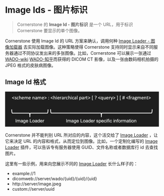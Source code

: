 # Image Ids - 图片标识

> Cornerstone 的 **Image Id - 图片标识** 是一个 URL，用于标识 Cornerstone 要显示的单个图像。

Cornerstone 使用 Image Id 的 URL 方案来确认，调用何种 [Image Loader - 图像加载器](image-loaders.md) 去实际加载图像。这种策略使得 Cornerstone 支持同时显示来自不同服务器通过不同协议发出来的多张图像。比如，Cornerstone 可以展示一张通过 [WADO-wiki](https://en.wikipedia.org/wiki/DICOMweb) [WADO-知乎](https://zhuanlan.zhihu.com/p/58203768)而获得的 DICOM CT 影像，以及一张由数码相机拍摄的 JPEG 格式的皮肤病图像。

## Image Id 格式
![Image Id format](../assets/img/image-id-format.png)

Cornerstone 并不能判别 URL 所对应的内容，这个活交给了 [Image Loader](image-loaders.md) ，让它来决定 URL 的内容和格式，从而定位到图像。比如，一个定制化编写的 [Image Loader](image-loaders.md)  插件，可以告诉专有服务器使用 GUID、文件名称或者数据库行 id 去查找图片。

这里有一些示例，用来向您展示不同的 [Image Loader](image-loaders.md) 长什么样子的：
* example://1
* dicomweb://server/wado/{uid}/{uid}/{uid}
* http://server/image.jpeg
* custom://server/uuid
